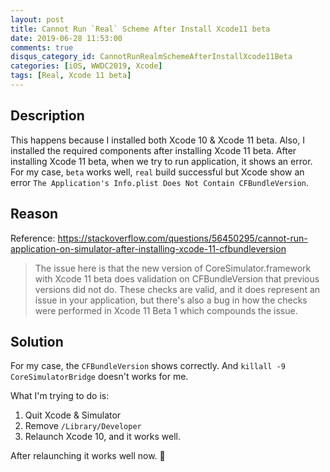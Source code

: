 ```yaml
---
layout: post
title: Cannot Run `Real` Scheme After Install Xcode11 beta
date: 2019-06-28 11:53:00
comments: true
disqus_category_id: CannotRunRealmSchemeAfterInstallXcode11Beta
categories: [iOS, WWDC2019, Xcode]
tags: [Real, Xcode 11 beta]
---
```


## Description

This happens because I installed both Xcode 10 & Xcode 11 beta. Also, I installed the required components after installing Xcode 11 beta.
After installing Xcode 11 beta, when we try to run application, it shows an error.
For my case, `beta` works well, `real` build successful but Xcode show an error `The Application's Info.plist Does Not Contain CFBundleVersion`.

## Reason

Reference: <https://stackoverflow.com/questions/56450295/cannot-run-application-on-simulator-after-installing-xcode-11-cfbundleversion>
> The issue here is that the new version of CoreSimulator.framework with Xcode 11 beta does validation on CFBundleVersion that previous versions did not do. These checks are valid, and it does represent an issue in your application, but there's also a bug in how the checks were performed in Xcode 11 Beta 1 which compounds the issue.

## Solution

For my case, the `CFBundleVersion` shows correctly.
And `killall -9 CoreSimulatorBridge` doesn't works for me.

What I'm trying to do is:

1. Quit Xcode & Simulator
2. Remove `/Library/Developer`
3. Relaunch Xcode 10, and it works well.

After relaunching it works well now. 🎉